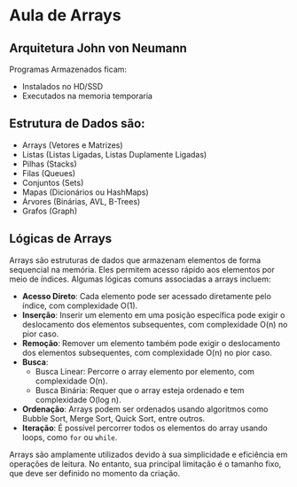# Aula de Arrays

## Arquitetura John von Neumann

Programas Armazenados ficam:

  - Instalados no HD/SSD
  - Executados na memoria temporaria

## Estrutura de Dados são:

  - Arrays (Vetores e Matrizes)
  - Listas (Listas Ligadas, Listas Duplamente Ligadas)
  - Pilhas (Stacks)
  - Filas (Queues)
  - Conjuntos (Sets)
  - Mapas (Dicionários ou HashMaps)
  - Árvores (Binárias, AVL, B-Trees)
  - Grafos (Graph)

## Lógicas de Arrays

Arrays são estruturas de dados que armazenam elementos de forma sequencial na memória. Eles permitem acesso rápido aos elementos por meio de índices. Algumas lógicas comuns associadas a arrays incluem:

- **Acesso Direto**: Cada elemento pode ser acessado diretamente pelo índice, com complexidade O(1).
- **Inserção**: Inserir um elemento em uma posição específica pode exigir o deslocamento dos elementos subsequentes, com complexidade O(n) no pior caso.
- **Remoção**: Remover um elemento também pode exigir o deslocamento dos elementos subsequentes, com complexidade O(n) no pior caso.
- **Busca**:
  - Busca Linear: Percorre o array elemento por elemento, com complexidade O(n).
  - Busca Binária: Requer que o array esteja ordenado e tem complexidade O(log n).
- **Ordenação**: Arrays podem ser ordenados usando algoritmos como Bubble Sort, Merge Sort, Quick Sort, entre outros.
- **Iteração**: É possível percorrer todos os elementos do array usando loops, como `for` ou `while`.

Arrays são amplamente utilizados devido à sua simplicidade e eficiência em operações de leitura. No entanto, sua principal limitação é o tamanho fixo, que deve ser definido no momento da criação.



